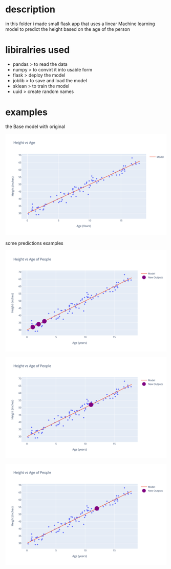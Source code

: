 # description
in this folder i made small flask app that uses a linear Machine learning model to predict the height based on the age of the person  

# libiralries used 

* pandas > to read the data 
* numpy > to convirt it into usable form
* flask > deploy the model 
* joblib > to save and load the model 
* sklean > to train the model 
* uuid > create random names 

# examples 

the Base model with original 

![alt text](APP/static/base_pic.svg)

some predictions examples 

![alt text](APP/static/predictions_pic.svg)

![alt text](APP/static/4aa768b6b3254ab2b30b286e3cfac308.svg)

![alt text](APP/static/e26466d3e2c54143b10320ac92e334d5.svg)

